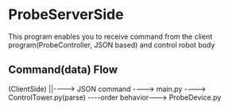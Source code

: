 # ProbeServerSide
This program enables you to receive command from the client program(ProbeController, JSON based)
and control robot body 

## Command(data) Flow
(ClientSide) ||----> JSON command ----> main.py ----> ControlTower.py(parse) ----order behavior---> ProbeDevice.py

